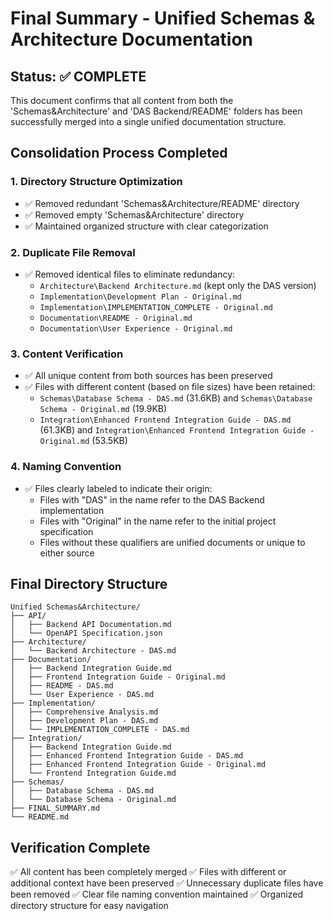 # Final Summary - Unified Schemas & Architecture Documentation

## Status: ✅ COMPLETE

This document confirms that all content from both the 'Schemas&Architecture' and 'DAS Backend/README' folders has been successfully merged into a single unified documentation structure.

## Consolidation Process Completed

### 1. Directory Structure Optimization

- ✅ Removed redundant 'Schemas&Architecture/README' directory
- ✅ Removed empty 'Schemas&Architecture' directory
- ✅ Maintained organized structure with clear categorization

### 2. Duplicate File Removal

- ✅ Removed identical files to eliminate redundancy:
  - `Architecture\Backend Architecture.md` (kept only the DAS version)
  - `Implementation\Development Plan - Original.md`
  - `Implementation\IMPLEMENTATION_COMPLETE - Original.md`
  - `Documentation\README - Original.md`
  - `Documentation\User Experience - Original.md`

### 3. Content Verification

- ✅ All unique content from both sources has been preserved
- ✅ Files with different content (based on file sizes) have been retained:
  - `Schemas\Database Schema - DAS.md` (31.6KB) and `Schemas\Database Schema - Original.md` (19.9KB)
  - `Integration\Enhanced Frontend Integration Guide - DAS.md` (61.3KB) and `Integration\Enhanced Frontend Integration Guide - Original.md` (53.5KB)

### 4. Naming Convention

- ✅ Files clearly labeled to indicate their origin:
  - Files with "DAS" in the name refer to the DAS Backend implementation
  - Files with "Original" in the name refer to the initial project specification
  - Files without these qualifiers are unified documents or unique to either source

## Final Directory Structure

```
Unified Schemas&Architecture/
├── API/
│   ├── Backend API Documentation.md
│   └── OpenAPI Specification.json
├── Architecture/
│   └── Backend Architecture - DAS.md
├── Documentation/
│   ├── Backend Integration Guide.md
│   ├── Frontend Integration Guide - Original.md
│   ├── README - DAS.md
│   └── User Experience - DAS.md
├── Implementation/
│   ├── Comprehensive Analysis.md
│   ├── Development Plan - DAS.md
│   └── IMPLEMENTATION_COMPLETE - DAS.md
├── Integration/
│   ├── Backend Integration Guide.md
│   ├── Enhanced Frontend Integration Guide - DAS.md
│   ├── Enhanced Frontend Integration Guide - Original.md
│   └── Frontend Integration Guide.md
├── Schemas/
│   ├── Database Schema - DAS.md
│   └── Database Schema - Original.md
├── FINAL_SUMMARY.md
└── README.md
```

## Verification Complete

✅ All content has been completely merged
✅ Files with different or additional context have been preserved
✅ Unnecessary duplicate files have been removed
✅ Clear file naming convention maintained
✅ Organized directory structure for easy navigation
